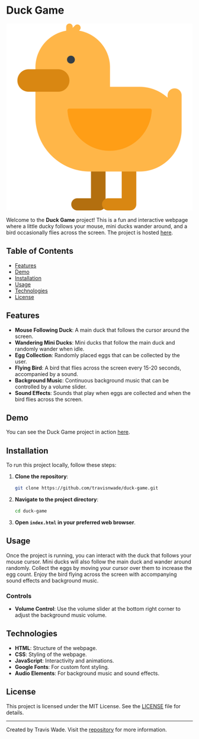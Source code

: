 # Duck Game

![Duck Game](assets/duck.svg "Duck Game")

Welcome to the **Duck Game** project! This is a fun and interactive webpage where a little ducky follows your mouse, mini ducks wander around, and a bird occasionally flies across the screen. The project is hosted [here](https://duck.twade.io/).

## Table of Contents
- [Features](#features)
- [Demo](#demo)
- [Installation](#installation)
- [Usage](#usage)
- [Technologies](#technologies)
- [License](#license)

## Features
- **Mouse Following Duck**: A main duck that follows the cursor around the screen.
- **Wandering Mini Ducks**: Mini ducks that follow the main duck and randomly wander when idle.
- **Egg Collection**: Randomly placed eggs that can be collected by the user.
- **Flying Bird**: A bird that flies across the screen every 15-20 seconds, accompanied by a sound.
- **Background Music**: Continuous background music that can be controlled by a volume slider.
- **Sound Effects**: Sounds that play when eggs are collected and when the bird flies across the screen.

## Demo
You can see the Duck Game project in action [here](https://duck.twade.io/).

## Installation
To run this project locally, follow these steps:

1. **Clone the repository**:
    ```bash
    git clone https://github.com/travisnwade/duck-game.git
    ```

2. **Navigate to the project directory**:
    ```bash
    cd duck-game
    ```

3. **Open `index.html` in your preferred web browser**.

## Usage
Once the project is running, you can interact with the duck that follows your mouse cursor. Mini ducks will also follow the main duck and wander around randomly. Collect the eggs by moving your cursor over them to increase the egg count. Enjoy the bird flying across the screen with accompanying sound effects and background music.

### Controls
- **Volume Control**: Use the volume slider at the bottom right corner to adjust the background music volume.

## Technologies
- **HTML**: Structure of the webpage.
- **CSS**: Styling of the webpage.
- **JavaScript**: Interactivity and animations.
- **Google Fonts**: For custom font styling.
- **Audio Elements**: For background music and sound effects.

## License
This project is licensed under the MIT License. See the [LICENSE](LICENSE) file for details.

---

Created by Travis Wade. Visit the [repository](https://github.com/travisnwade/duck-game) for more information.
